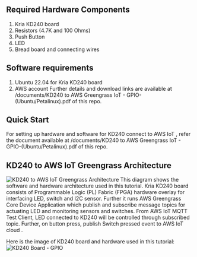 ## Required Hardware Components
1. Kria KD240 board
2. Resistors (4.7K and 100 Ohms)
3. Push Button
4. LED
5. Bread board and connecting wires

## Software requirements
1. Ubuntu 22.04 for Kria KD240 board
2. AWS account
Further details and download links are available at /documents/KD240 to AWS Greengrass IoT - GPIO-(Ubuntu/Petalinux).pdf of this repo.

## Quick Start
For setting up hardware and software for KD240 connect to AWS IoT , refer the document available at /documents/KD240 to AWS Greengrass IoT - GPIO-(Ubuntu/Petalinux).pdf of this repo.

## KD240 to AWS IoT Greengrass Architecture

![KD240 to AWS IoT Greengrass Architecture](https://github.com/LogicTronix/kria-cloud-certifications-private/blob/main/KD240/AWS/ubuntu/documents/KD240-aws-iot.png)
This diagram shows the software and hardware architecture used in this tutorial. 
Kria KD240 board consists of Programmable Logic (PL) Fabric (FPGA)  hardware overlay for interfacing LED, switch and I2C sensor. 
Further it runs AWS Greengrass Core Device Application which publish and subscribe message topics for actuating LED and monitoring sensors and switches. 
From AWS IoT MQTT Test Client, LED connected to KD240 will be controlled through subscribed topic. Further, on button press, publish Switch pressed event to AWS IoT cloud .

Here is the image of KD240 board and hardware used in this tutorial:
![KD240 Board - GPIO](https://github.com/LogicTronix/kria-cloud-certifications-private/blob/main/KD240/AWS/ubuntu/documents/kd240-gpio.jpg)


